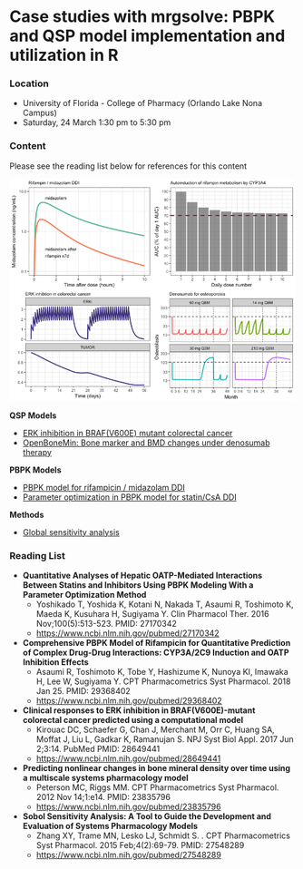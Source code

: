 Case studies with mrgsolve: PBPK and QSP model implementation and utilization in R
================

### Location

-   University of Florida - College of Pharmacy (Orlando Lake Nona Campus)
-   Saturday, 24 March 1:30 pm to 5:30 pm

### Content

Please see the reading list below for references for this content

![](docs/img/README-unnamed-chunk-1-1.png)

**QSP Models**

-   [ERK inhibition in BRAF(V600E) mutant colorectal cancer](docs/mapk_inhibitors_in_colorectal_cancer.md)
-   [OpenBoneMin: Bone marker and BMD changes under denosumab therapy](docs/OpenBoneMin.md)

**PBPK Models**

-   [PBPK model for rifampicin / midazolam DDI](docs/rifampin_midazolam_ddi.md)
-   [Parameter optimization in PBPK model for statin/CsA DDI](docs/oatp_ddi_optimization.md)

**Methods**

-   [Global sensitivity analysis](docs/global_sensitivity_analysis.md)

### Reading List

-   **Quantitative Analyses of Hepatic OATP-Mediated Interactions Between Statins and Inhibitors Using PBPK Modeling With a Parameter Optimization Method**
    -   Yoshikado T, Yoshida K, Kotani N, Nakada T, Asaumi R, Toshimoto K, Maeda K, Kusuhara H, Sugiyama Y. Clin Pharmacol Ther. 2016 Nov;100(5):513-523. PMID: 27170342
    -   <https://www.ncbi.nlm.nih.gov/pubmed/27170342>
-   **Comprehensive PBPK Model of Rifampicin for Quantitative Prediction of Complex Drug-Drug Interactions: CYP3A/2C9 Induction and OATP Inhibition Effects**
    -   Asaumi R, Toshimoto K, Tobe Y, Hashizume K, Nunoya KI, Imawaka H, Lee W, Sugiyama Y. CPT Pharmacometrics Syst Pharmacol. 2018 Jan 25. PMID: 29368402
    -   <https://www.ncbi.nlm.nih.gov/pubmed/29368402>
-   **Clinical responses to ERK inhibition in BRAF(V600E)-mutant colorectal cancer predicted using a computational model**
    -   Kirouac DC, Schaefer G, Chan J, Merchant M, Orr C, Huang SA, Moffat J, Liu L, Gadkar K, Ramanujan S. NPJ Syst Biol Appl. 2017 Jun 2;3:14. PubMed PMID: 28649441
    -   <https://www.ncbi.nlm.nih.gov/pubmed/28649441>
-   **Predicting nonlinear changes in bone mineral density over time using a multiscale systems pharmacology model**
    -   Peterson MC, Riggs MM. CPT Pharmacometrics Syst Pharmacol. 2012 Nov 14;1:e14. PMID: 23835796
    -   <https://www.ncbi.nlm.nih.gov/pubmed/23835796>
-   **Sobol Sensitivity Analysis: A Tool to Guide the Development and Evaluation of Systems Pharmacology Models**
    -   Zhang XY, Trame MN, Lesko LJ, Schmidt S. . CPT Pharmacometrics Syst Pharmacol. 2015 Feb;4(2):69-79.
        PMID: 27548289
    -   <https://www.ncbi.nlm.nih.gov/pubmed/27548289>
